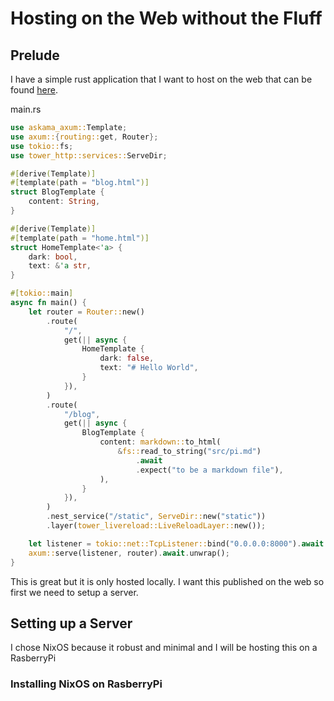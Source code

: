 # Hosting on the Web without the Fluff




## Prelude
I have a simple rust application that I want to host on the web that can be found [here](https://github.com/NitroSniper/ortin.git). 

main.rs
```rust
use askama_axum::Template;
use axum::{routing::get, Router};
use tokio::fs;
use tower_http::services::ServeDir;

#[derive(Template)]
#[template(path = "blog.html")]
struct BlogTemplate {
    content: String,
}

#[derive(Template)]
#[template(path = "home.html")]
struct HomeTemplate<'a> {
    dark: bool,
    text: &'a str,
}

#[tokio::main]
async fn main() {
    let router = Router::new()
        .route(
            "/",
            get(|| async {
                HomeTemplate {
                    dark: false,
                    text: "# Hello World",
                }
            }),
        )
        .route(
            "/blog",
            get(|| async {
                BlogTemplate {
                    content: markdown::to_html(
                        &fs::read_to_string("src/pi.md")
                            .await
                            .expect("to be a markdown file"),
                    ),
                }
            }),
        )
        .nest_service("/static", ServeDir::new("static"))
        .layer(tower_livereload::LiveReloadLayer::new());

    let listener = tokio::net::TcpListener::bind("0.0.0.0:8000").await.unwrap();
    axum::serve(listener, router).await.unwrap();
}
```
This is great but it is only hosted locally. I want this published on the web so first we need to setup a server. 

## Setting up a Server
I chose NixOS because it robust and minimal and I will be hosting this on a RasberryPi

### Installing NixOS on RasberryPi







